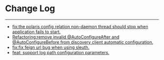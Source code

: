 # Change Log
---

- [fix:the polaris config relation non-daemon thread should stop when application fails to start.](https://github.com/Tencent/spring-cloud-tencent/pull/1101)
- [Refactoring:remove invalid @AutoConfigureAfter and @AutoConfigureBefore from discovery client automatic configuration.](https://github.com/Tencent/spring-cloud-tencent/pull/1117)
- [fix:fix feign url bug when using sleuth.](https://github.com/Tencent/spring-cloud-tencent/pull/1121)
- [feat: support log path configuration parameters.](https://github.com/Tencent/spring-cloud-tencent/pull/1130)